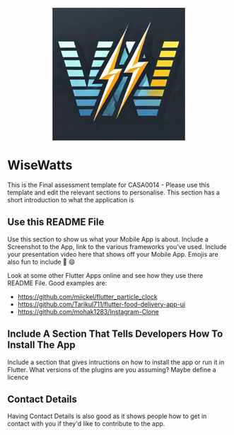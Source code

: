 <p align="center"><img align="center" width="300" src="./assets/WiseWatts_logo.jpeg"></p>

<!-- <h1 align="center">LFTrack: Instant, Accurate, and Secure LFT Results at Your Fingertips</h1>
<h3 align="center">Also visit <a href="https://adityojulian.github.io/LFTrack/">LFTrack microsite</a> for more info!</h3> -->

# WiseWatts

This is the Final assessment template for CASA0014 - Please use this template and edit the relevant sections to personalise.
This section has a short introduction to what the application is

## Use this README File 

Use this section to show us what your Mobile App is about.   Include a Screenshot to the App, link to the various frameworks you've used. Include your presentation video here that shows off your Mobile App.   Emojis are also fun to include 📱 😄

Look at some other Flutter Apps online and see how they use there README File.  Good examples are:

- https://github.com/miickel/flutter_particle_clock
- https://github.com/Tarikul711/flutter-food-delivery-app-ui    
- https://github.com/mohak1283/Instagram-Clone


## Include A Section That Tells Developers How To Install The App

Include a section that gives intructions on how to install the app or run it in Flutter.  What versions of the plugins are you assuming?  Maybe define a licence

##  Contact Details

Having Contact Details is also good as it shows people how to get in contact with you if they'd like to contribute to the app. 
